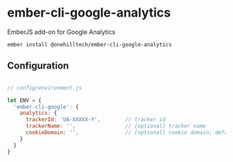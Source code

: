 # ember-cli-google-analytics

EmberJS add-on for Google Analytics

    ember install @onehilltech/ember-cli-google-analytics
    
## Configuration

```javascript

// config/environment.js

let ENV = {
  'ember-cli-google': {
    analytics: {
      trackerId: 'UA-XXXXX-Y',        // tracker id
      trackerName: '',                // [optional] tracker name
      cookieDomain: '',               // [optional] cookie domain; default = 'auto'
    }
  }
}
```
